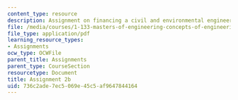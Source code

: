 ```yaml
---
content_type: resource
description: Assignment on financing a civil and environmental engineering project.
file: /media/courses/1-133-masters-of-engineering-concepts-of-engineering-practice-fall-2007/736c2ade7ec5069e45c5af9647844164_assign_2b.pdf
file_type: application/pdf
learning_resource_types:
- Assignments
ocw_type: OCWFile
parent_title: Assignments
parent_type: CourseSection
resourcetype: Document
title: Assignment 2b
uid: 736c2ade-7ec5-069e-45c5-af9647844164
---
```

